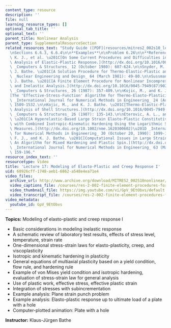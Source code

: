 ```yaml
---
content_type: resource
description: ''
file: null
learning_resource_types: []
optional_tab_title: ''
optional_text: ''
parent_title: Nonlinear Analysis
parent_type: SupplementalResourceSection
related_resources_text: "Study Guide ([PDF](resources/mitres2_002s10_lec17))\n\n**Readings**\n\
  \nSections 6.6.3, 6.6.4\n\n**Examples**\n\nProblem 6.26\n\n**References**\n\nBathe,\
  \ K. J., et al. \u201C[On Some Current Procedures and Difficulties in Finite Element\
  \ Analysis of Elastic-Plastic Response.](http://dx.doi.org/10.1016/0045-7949(80)90135-2)\u201D\
  \ _Computers & Structures_ 12 (October 1980): 607-624.\n\nSnyder, M. D., and K.\
  \ J. Bathe. \u201C[A Solution Procedure for Thermo-Elastic-Plastic and Creep Problems.](http://dx.doi.org/10.1016/0029-5493(81)90032-7)\u201D\
  \ _Nuclear Engineering and Design_ 64 (March 1981): 49-80.\n\nSussman, T., and K.\
  \ J. Bathe. \u201C[A Finite Element Procedure for Nonlinear Incompressible Elastic\
  \ and Inelastic Analysis.](http://dx.doi.org/10.1016/0045-7949(87)90265-3)\u201D\
  \ _Computers & Structures_ 26 (1987): 357-409.\n\nKojic, M., and K. J. Bathe. \u201C\
  [The 'Effective-Stress-Function' Algorithm for Thermo-Elasto-Plasticity and Creep.](http://dx.doi.org/10.1002/nme.1620240808)\u201D\
  \ _International Journal for Numerical Methods in Engineering_ 24 (August 1987):\
  \ 1509-1532.\n\nKojic, M., and K. J. Bathe. \u201C[Thermo-Elastic-Plastic and Creep\
  \ Analysis of Shell Structures.](http://dx.doi.org/10.1016/0045-7949(87)90243-4)\u201D\
  \ _Computers & Structures_ 26 (1987): 135-143.\n\nEterovic, A. L., and K. J. Bathe.\
  \ \u201C[A Hyperelastic-Based Large Strain Elasto-Plastic Constitutive Formulation\
  \ with Combined Isotropic-Kinematic Hardening Using the Logarithmic Stress and Strain\
  \ Measures.](http://dx.doi.org/10.1002/nme.1620300602)\u201D _International Journal\
  \ for Numerical Methods in Engineering_ 30 (October 20, 1990): 1099-1114.\n\nMontans,\
  \ F. J., and K. J. Bathe. \u201C[Computational Issues in Large Strain Elasto-Plasticity:\
  \ An Algorithm for Mixed Hardening and Plastic Spin.](http://dx.doi.org/10.1002/nme.1270)\u201D\
  \ _International Journal for Numerical Methods in Engineering_ 63 (May 14, 2005):\
  \ 159-196."
resource_index_text: ''
resourcetype: Video
title: 'Lecture 17: Modeling of Elasto-Plastic and Creep Response I'
uid: 60926cff-1748-aeb1-6862-a548e4ea71e4
video_files:
  archive_url: http://www.archive.org/download/MITRES2_002S10nonlinear/MITRES2_002S10nonlinear_lec17_300k.mp4
  video_captions_file: /courses/res-2-002-finite-element-procedures-for-solids-and-structures-spring-2010/27434e591a4054b69ef7e00be5564f56_GpV_9EtObvs.vtt
  video_thumbnail_file: https://img.youtube.com/vi/GpV_9EtObvs/default.jpg
  video_transcript_file: /courses/res-2-002-finite-element-procedures-for-solids-and-structures-spring-2010/9142afcfc2a6699ea491e0ba937b646b_GpV_9EtObvs.pdf
video_metadata:
  youtube_id: GpV_9EtObvs
---
```


**Topics:** Modeling of elasto-plastic and creep response I

*   Basic considerations in modeling inelastic response
*   A schematic review of laboratory test results, effects of stress level, temperature, strain rate
*   One-dimensional stress-strain laws for elasto-plasticity, creep, and viscoplasticity
*   Isotropic and kinematic hardening in plasticity
*   General equations of multiaxial plasticity based on a yield condition, flow rule, and hardening rule
*   Example of von Mises yield condition and isotropic hardening, evaluation of stress-strain law for general analysis
*   Use of plastic work, effective stress, effective plastic strain
*   Integration of stresses with subincrementation
*   Example analysis: Plane strain punch problem
*   Example analysis: Elasto-plastic response up to ultimate load of a plate with a hole
*   Computer-plotted animation: Plate with a hole

**Instructor:** Klaus-Jürgen Bathe